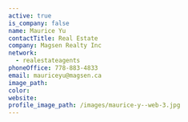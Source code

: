 ```yaml
---
active: true
is_company: false
name: Maurice Yu
contactTitle: Real Estate
company: Magsen Realty Inc
network:
  - realestateagents
phoneOffice: 778-883-4833
email: mauriceyu@magsen.ca
image_path:
color:
website:
profile_image_path: /images/maurice-y--web-3.jpg
---
```



